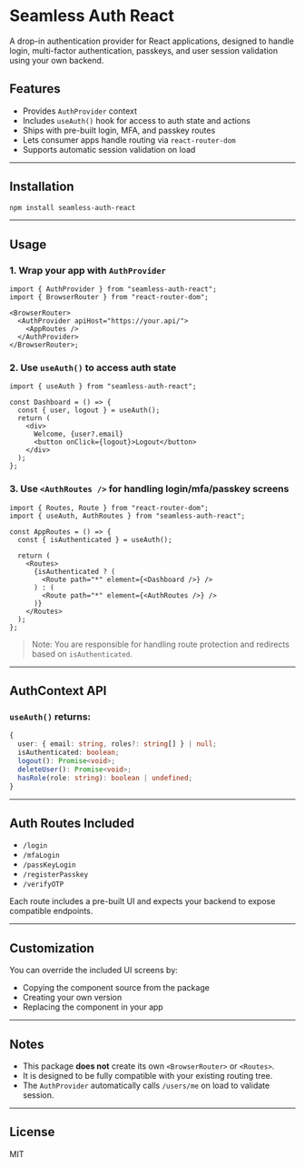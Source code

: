 # Seamless Auth React

A drop-in authentication provider for React applications, designed to handle login, multi-factor authentication, passkeys, and user session validation using your own backend.

## Features

- Provides `AuthProvider` context
- Includes `useAuth()` hook for access to auth state and actions
- Ships with pre-built login, MFA, and passkey routes
- Lets consumer apps handle routing via `react-router-dom`
- Supports automatic session validation on load

---

## Installation

```bash
npm install seamless-auth-react
```

---

## Usage

### 1. Wrap your app with `AuthProvider`

```tsx
import { AuthProvider } from "seamless-auth-react";
import { BrowserRouter } from "react-router-dom";

<BrowserRouter>
  <AuthProvider apiHost="https://your.api/">
    <AppRoutes />
  </AuthProvider>
</BrowserRouter>;
```

### 2. Use `useAuth()` to access auth state

```tsx
import { useAuth } from "seamless-auth-react";

const Dashboard = () => {
  const { user, logout } = useAuth();
  return (
    <div>
      Welcome, {user?.email}
      <button onClick={logout}>Logout</button>
    </div>
  );
};
```

### 3. Use `<AuthRoutes />` for handling login/mfa/passkey screens

```tsx
import { Routes, Route } from "react-router-dom";
import { useAuth, AuthRoutes } from "seamless-auth-react";

const AppRoutes = () => {
  const { isAuthenticated } = useAuth();

  return (
    <Routes>
      {isAuthenticated ? (
        <Route path="*" element={<Dashboard />} />
      ) : (
        <Route path="*" element={<AuthRoutes />} />
      )}
    </Routes>
  );
};
```

> Note: You are responsible for handling route protection and redirects based on `isAuthenticated`.

---

## AuthContext API

### `useAuth()` returns:

```ts
{
  user: { email: string, roles?: string[] } | null;
  isAuthenticated: boolean;
  logout(): Promise<void>;
  deleteUser(): Promise<void>;
  hasRole(role: string): boolean | undefined;
}
```

---

## Auth Routes Included

- `/login`
- `/mfaLogin`
- `/passKeyLogin`
- `/registerPasskey`
- `/verifyOTP`

Each route includes a pre-built UI and expects your backend to expose compatible endpoints.

---

## Customization

You can override the included UI screens by:

- Copying the component source from the package
- Creating your own version
- Replacing the component in your app

---

## Notes

- This package **does not** create its own `<BrowserRouter>` or `<Routes>`.
- It is designed to be fully compatible with your existing routing tree.
- The `AuthProvider` automatically calls `/users/me` on load to validate session.

---

## License

MIT
